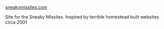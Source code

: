 [sneakymissiles.com](https://sneakymissiles.com/)

Site for the Sneaky Missiles.  Inspired by terrible homestead built websites circa 2001
